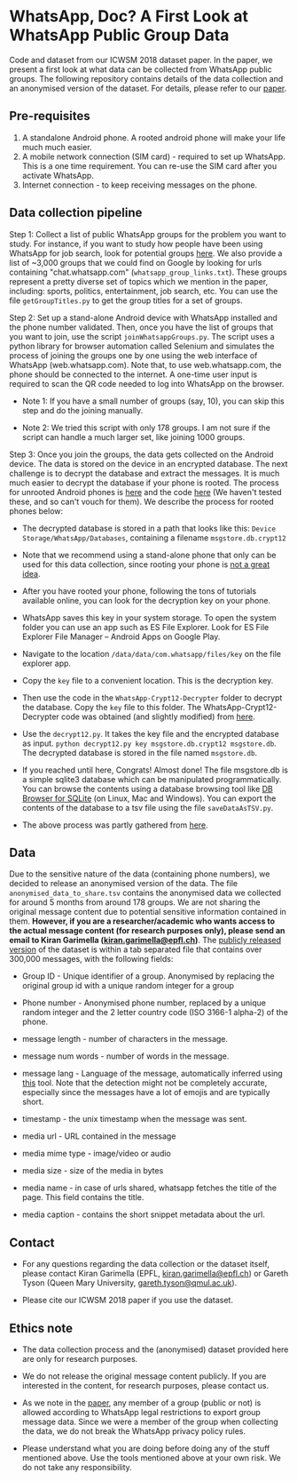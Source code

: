 # WhatsApp, Doc? A First Look at WhatsApp Public Group Data

Code and dataset from our ICWSM 2018 dataset paper. 
In the paper, we present a first look at what data can be collected from WhatsApp public groups.
The following repository contains details of the data collection and an anonymised version of the dataset.
For details, please refer to our <a href="https://users.ics.aalto.fi/kiran/content/whatsapp.pdf">paper</a>.

## Pre-requisites

1. A standalone Android phone. A rooted android phone will make your life much much easier.
2. A mobile network connection (SIM card) - required to set up WhatsApp. This is a one time requirement. You can re-use the SIM card after you activate WhatsApp.
3. Internet connection - to keep receiving messages on the phone.

## Data collection pipeline

Step 1: Collect a list of public WhatsApp groups for the problem you want to study.
For instance, if you want to study how people have been using WhatsApp for job search, look for potential groups <a href="https://aileensoul.wordpress.com/2017/11/02/whatsapp-group-links-for-job-seekers/" target="_blank">here</a>.
We also provide a list of ~3,000 groups that we could find on Google by looking for urls containing "chat.whatsapp.com" (`whatsapp_group_links.txt`).
These groups represent a pretty diverse set of topics which we mention in the paper, including: sports, politics, entertainment, job search, etc. You can use the file `getGroupTitles.py` to get the group titles for a set of groups.

Step 2: Set up a stand-alone Android device with WhatsApp installed and the phone number validated. 
Then, once you have the list of groups that you want to join, use the script `joinWhatsappGroups.py`.
The script uses a python library for browser automation called Selenium and simulates the process of joining the groups one by one using the web interface of WhatsApp (web.whatsapp.com). Note that, to use web.whatsapp.com, the phone should be connected to the internet.
A one-time user input is required to scan the QR code needed to log into WhatsApp on the browser.

* Note 1: If you have a small number of groups (say, 10), you can skip this step and do the joining manually.

* Note 2: We tried this script with only 178 groups. I am not sure if the script can handle a much larger set, like joining 1000 groups.

Step 3: Once you join the groups, the data gets collected on the Android device. The data is stored on the device in an encrypted database. The next challenge is to decrypt the database and extract the messages. It is much much easier to decrypt the database if your phone is rooted. 
The process for unrooted Android phones is <a href="https://forum.xda-developers.com/showthread.php?t=2770982" target=_blank>here</a> and the code <a href="https://github.com/EliteAndroidApps/WhatsApp-Key-DB-Extractor" target=_blank>here</a> (We haven't tested these, and so can't vouch for them). We describe the process for rooted phones below:

* The decrypted database is stored in a path that looks like this: `Device Storage/WhatsApp/Databases`, containing a filename `msgstore.db.crypt12`

* Note that we recommend using a stand-alone phone that only can be used for this data collection, since rooting your phone is <a href="https://www.bullguard.com/bullguard-security-center/mobile-security/mobile-threats/android-rooting-risks.aspx target=_blank"> not a great idea</a>.

* After you have rooted your phone, following the tons of tutorials available online, you can look for the decryption key on your phone.

* WhatsApp saves this key in your system storage. To open the system folder you can use an app such as ES File Explorer. Look for ES File Explorer File Manager – Android Apps on Google Play.

* Navigate to the location `/data/data/com.whatsapp/files/key` on the file explorer app.

* Copy the `key` file to a convenient location. This is the decryption key.

* Then use the code in the `WhatsApp-Crypt12-Decrypter` folder to decrypt the database. Copy the `key` file to this folder.
The WhatsApp-Crypt12-Decrypter code was obtained (and slightly modified) from <a href="https://github.com/EliteAndroidApps/WhatsApp-Crypt12-Decrypter/" target=_blank>here</a>.

* Use the `decrypt12.py`. It takes the key file and the encrypted database as input. `python decrypt12.py key msgstore.db.crypt12 msgstore.db`. The decrypted database is stored in the file named `msgstore.db`.

* If you reached until here, Congrats! Almost done! The file msgstore.db is a simple sqlite3 database which can be manipulated programmatically. You can browse the contents using a database browsing tool like <a href="http://sqlitebrowser.org/">DB Browser for SQLite</a> (on Linux, Mac and Windows). You can export the contents of the database to a tsv file using the file `saveDataAsTSV.py`. 

* The above process was partly gathered from <a href="http://jameelnabbo.com/breaking-whatsapp-encryption-exploit/" target=_blank>here</a>. 

## Data
Due to the sensitive nature of the data (containing phone numbers), we decided to release an anonymised version of the data. 
The file `anonymised_data_to_share.tsv` contains the anonymised data we collected for around 5 months from around 178 groups.
We are not sharing the original message content due to potential sensitive information contained in them. <b>However, if you are a researcher/academic who wants access to the actual message content (for research purposes only), please send an email to Kiran Garimella (kiran.garimella@epfl.ch)</b>. 
The <a href="https://github.com/gvrkiran/whatsapp-public-groups/blob/master/anonymised_data_to_share.tsv">publicly released version</a> of the dataset is within a tab separated file that contains over 300,000 messages, with the following fields:

* Group ID - Unique identifier of a group. Anonymised by replacing the original group id with a unique random integer for a group

* Phone number - Anonymised phone number, replaced by a unique random integer and the 2 letter country code (ISO 3166-1 alpha-2) of the phone.

* message length - number of characters in the message.

* message num words - number of words in the message.

* message lang - Language of the message, automatically inferred using <a href="https://github.com/saffsd/langid.py">this</a> tool. Note that the detection might not be completely accurate, especially since the messages have a lot of emojis and are typically short.

* timestamp - the unix timestamp when the message was sent.

* media url - URL contained in the message

* media mime type - image/video or audio

* media size - size of the media in bytes

* media name - in case of urls shared, whatsapp fetches the title of the page. This field contains the title.

* media caption - contains the short snippet metadata about the url.


## Contact

* For any questions regarding the data collection or the dataset itself, please contact Kiran Garimella (EPFL, kiran.garimella@epfl.ch) or Gareth Tyson (Queen Mary University, gareth.tyson@qmul.ac.uk).

* Please cite our ICWSM 2018 paper if you use the dataset.

## Ethics note

* The data collection process and the (anonymised) dataset provided here are only for research purposes. 

* We do not release the original message content publicly. If you are interested in the content, for research purposes, please contact us. 

* As we note in the <a href="https://users.ics.aalto.fi/kiran/content/whatsapp.pdf">paper</a>, any member of a group (public or not) is allowed according to WhatsApp legal restrictions to export group message data. Since we were a member of the group when collecting the data, we do not break the WhatsApp privacy policy rules.

* Please understand what you are doing before doing any of the stuff mentioned above. Use the tools mentioned above at your own risk. We do not take any responsibility.
